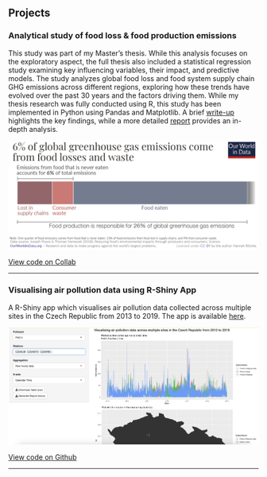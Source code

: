 ## Projects

### Analytical study of food loss & food production emissions

This study was part of my Master’s thesis. While this analysis focuses on the exploratory aspect, the full thesis also included a statistical regression study examining key influencing variables, their impact, and predictive models. The study analyzes global food loss and food system supply chain GHG emissions across different regions, exploring how these trends have evolved over the past 30 years and the factors driving them. While my thesis research was fully conducted using R, this study has been implemented in Python using Pandas and Matplotlib. A brief [write-up](https://docs.google.com/document/d/1GdhhZGOD8YIs-QQkEvlWfPy8vSPkYUQSlZd0KbWeyiI/edit?usp=sharing) highlights the key findings, while a more detailed [report](https://docs.google.com/document/d/1PyNaTEKX0RZd85M2WnR4LdbSpuRRuu3Kf91zYRdwaQ8/edit?usp=sharing) provides an in-depth analysis.

<img src="assets/img/GHG-Emissions-from-Food-Waste-Poore-Nemecek.png" />

[View code on Collab](https://colab.research.google.com/drive/1tjFqY0hoOoS7MA11jb0c8z0Q4ZKl4ape#scrollTo=m0kHspJ1sgDp)

---

### Visualising air pollution data using R-Shiny App

A R-Shiny app which visualises air pollution data collected across multiple sites in the Czech Republic from 2013 to 2019. The app is available [here](https://adil-sahab-16.shinyapps.io/Shinyapps_io/).

<img src="assets/img/air_pollution_viz.png" />

[View code on Github](https://github.com/adilsahab16/Visualising_air_pollution_data_using_R-Shiny)

---

